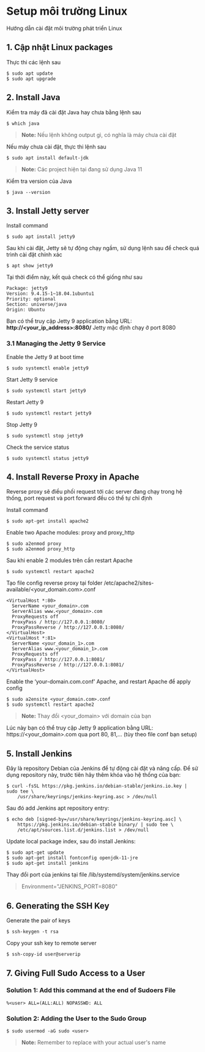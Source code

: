 # Setup môi trường Linux
Hướng dẫn cài đặt môi trường phát triển Linux

## 1. Cập nhật Linux packages
Thực thi các lệnh sau
```
$ sudo apt update
$ sudo apt upgrade
```

## 2. Install Java
Kiểm tra máy đã cài đặt Java hay chưa bằng lệnh sau
```
$ which java
```
> **Note:** Nếu lệnh không output gì, có nghĩa là máy chưa cài đặt

Nếu máy chưa cài đặt, thực thi lệnh sau
```
$ sudo apt install default-jdk
```
> **Note:** Các project hiện tại đang sử dụng Java 11 

Kiểm tra version của Java
```
$ java --version
```

## 3. Install Jetty server
Install command
```
$ sudo apt install jetty9
```

Sau khi cài đặt, Jetty sẽ tự động chạy ngầm, sử dụng lệnh sau để check quá trình cài đặt chính xác
```
$ apt show jetty9
```

Tại thời điểm này, kết quả check có thể giống như sau
```
Package: jetty9
Version: 9.4.15-1~18.04.1ubuntu1
Priority: optional
Section: universe/java
Origin: Ubuntu
```
Bạn có thể truy cập Jetty 9 application bằng URL: **http://<your_ip_address>:8080/**
Jetty mặc định chạy ở port 8080

### 3.1 Managing the Jetty 9 Service
Enable the Jetty 9 at boot time
```
$ sudo systemctl enable jetty9
```

Start Jetty 9 service
```
$ sudo systemctl start jetty9
```

Restart Jetty 9
```
$ sudo systemctl restart jetty9
```

Stop Jetty 9
```
$ sudo systemctl stop jetty9
```

Check the service status
```
$ sudo systemctl status jetty9
```

## 4. Install Reverse Proxy in Apache
Reverse proxy sẽ điều phối request tới các server đang chạy trong hệ thống, port request và port forward đều có thể tự chỉ định

Install commanđ
```
$ sudo apt-get install apache2
```

Enable two Apache modules: proxy and proxy_http
```
$ sudo a2enmod proxy
$ sudo a2enmod proxy_http
```

Sau khi enable 2 modules trên cần restart Apache
```
$ sudo systemctl restart apache2
```

Tạo file config reverse proxy tại folder /etc/apache2/sites-available/<your_domain.com>.conf
```
<VirtualHost *:80>
  ServerName <your_domain>.com
  ServerAlias www.<your_domain>.com
  ProxyRequests off
  ProxyPass / http://127.0.0.1:8080/
  ProxyPassReverse / http://127.0.0.1:8080/
</VirtualHost>
<VirtualHost *:81>
  ServerName <your_domain_1>.com
  ServerAlias www.<your_domain_1>.com
  ProxyRequests off
  ProxyPass / http://127.0.0.1:8081/
  ProxyPassReverse / http://127.0.0.1:8081/
</VirtualHost>
```

Enable the ‘your-domain.com.conf’ Apache, and restart Apache để apply config
```
$ sudo a2ensite <your_domain.com>.conf
$ sudo systemctl restart apache2
```
> **Note:** Thay đổi <your_domain> với domain của bạn

Lúc này bạn có thể truy cập Jetty 9 application bằng URL: https://<your_domain>.com qua port 80, 81,... (tùy theo file conf bạn setup)

## 5. Install Jenkins
Đây là repository Debian của Jenkins để tự động cài đặt và nâng cấp. Để sử dụng repository này, trước tiên hãy thêm khóa vào hệ thống của bạn:
```
$ curl -fsSL https://pkg.jenkins.io/debian-stable/jenkins.io.key | sudo tee \
    /usr/share/keyrings/jenkins-keyring.asc > /dev/null
```

Sau đó add Jenkins apt repository entry:
```
$ echo deb [signed-by=/usr/share/keyrings/jenkins-keyring.asc] \
    https://pkg.jenkins.io/debian-stable binary/ | sudo tee \
    /etc/apt/sources.list.d/jenkins.list > /dev/null
```

Update local package index, sau đó install Jenkins:
```
$ sudo apt-get update
$ sudo apt-get install fontconfig openjdk-11-jre
$ sudo apt-get install jenkins
```

Thay đổi port của jenkins tại file /lib/systemd/system/jenkins.service
> Environment="JENKINS_PORT=8080"

## 6. Generating the SSH Key
Generate the pair of keys
```
$ ssh-keygen -t rsa
```

Copy your ssh key to remote server
```
$ ssh-copy-id user@serverip
```

## 7. Giving Full Sudo Access to a User

### Solution 1: Add this command at the end of Sudoers File
```
%<user> ALL=(ALL:ALL) NOPASSWD: ALL
```

### Solution 2: Adding the User to the Sudo Group
```
$ sudo usermod -aG sudo <user>
```

> **Note:** Remember to replace <user> with your actual user's name
